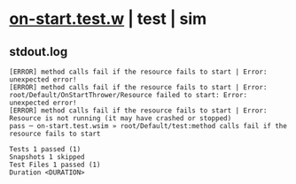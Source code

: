 # [on-start.test.w](../../../../../../tests/sdk_tests/resource/on-start.test.w) | test | sim

## stdout.log
```log
[ERROR] method calls fail if the resource fails to start | Error: unexpected error!
[ERROR] method calls fail if the resource fails to start | Error: root/Default/OnStartThrower/Resource failed to start: Error: unexpected error!
[ERROR] method calls fail if the resource fails to start | Error: Resource is not running (it may have crashed or stopped)
pass ─ on-start.test.wsim » root/Default/test:method calls fail if the resource fails to start

Tests 1 passed (1)
Snapshots 1 skipped
Test Files 1 passed (1)
Duration <DURATION>
```

